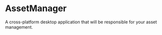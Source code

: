 # AssetManager
A cross-platform desktop application that will be responsible for your asset management.
